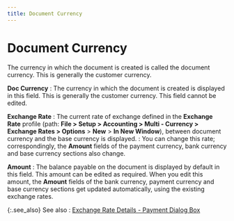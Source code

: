```yaml
---
title: Document Currency
---
```


# Document Currency


The currency in which the document is created is called the document  currency. This is generally the customer currency.


**Doc Currency**
: The currency in which the document is created is  displayed in this field. This is generally the customer currency. This  field cannot be edited.


**Exchange Rate**
: The current rate of exchange defined in the **Exchange Rate** profile (path: **File 
 &gt; Setup &gt; Accounting &gt; Multi - Currency &gt; Exchange Rates &gt; 
 Options** > **New** > **In New Window**), between document currency  and the base currency is displayed.
: You can change this rate; correspondingly, the **Amount** fields of the payment currency,  bank currency and base currency sections also change.


**Amount**
: The balance payable on the document is displayed  by default in this field. This amount can be edited as required. When  you edit this amount, the **Amount**  fields of the bank currency, payment currency and base currency sections  get updated automatically, using the existing exchange rates.


{:.see_also}
See also
: [Exchange  Rate Details - Payment Dialog Box]({{site.sp_baseurl}}/misc/exchange_rate_details_payment_dialog_box.html)
